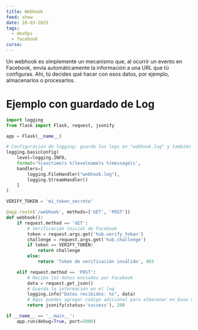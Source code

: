 ```yaml
---
title: Webhook
feed: show
date: 10-03-2025
tags:
  - devOps
  - facebook
curso:
---
```

Un webhook es simplemente un mecanismo que, al ocurrir un evento en Facebook, envía automáticamente la información a una URL que tú configuras. Ahí, tú decides qué hacer con esos datos, por ejemplo, almacenarlos o procesarlos.

# Ejemplo con guardado de Log
```Python
import logging
from flask import Flask, request, jsonify

app = Flask(__name__)

# Configuración de logging: guarda los logs en "webhook.log" y también los muestra en consola
logging.basicConfig(
    level=logging.INFO,
    format='%(asctime)s %(levelname)s %(message)s',
    handlers=[
        logging.FileHandler("webhook.log"),
        logging.StreamHandler()
    ]
)

VERIFY_TOKEN = 'mi_token_secreto'

@app.route('/webhook', methods=['GET', 'POST'])
def webhook():
    if request.method == 'GET':
        # Verificación inicial de Facebook
        token = request.args.get('hub.verify_token')
        challenge = request.args.get('hub.challenge')
        if token == VERIFY_TOKEN:
            return challenge
        else:
            return 'Token de verificación inválido', 403

    elif request.method == 'POST':
        # Recibe los datos enviados por Facebook
        data = request.get_json()
        # Guarda la información en el log
        logging.info("Datos recibidos: %s", data)
        # Aquí puedes agregar código adicional para almacenar en base de datos, etc.
        return jsonify(status='success'), 200

if __name__ == '__main__':
    app.run(debug=True, port=5000)

```

